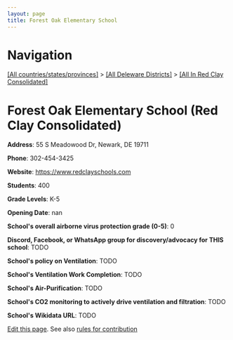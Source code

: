 ```yaml
---
layout: page
title: Forest Oak Elementary School
---
```

# Navigation

[[All countries/states/provinces]](../../..) > [[All Deleware Districts]](../..) > [[All In Red Clay Consolidated]](..)

# Forest Oak Elementary School (Red Clay Consolidated)

**Address**: 55 S Meadowood Dr, Newark, DE 19711

**Phone**: 302-454-3425

**Website**: <https://www.redclayschools.com>

**Students**: 400

**Grade Levels**: K-5

**Opening Date**: nan

**School's overall airborne virus protection grade (0-5)**: 0

**Discord, Facebook, or WhatsApp group for discovery/advocacy for THIS school**: TODO

**School's policy on Ventilation**: TODO

**School's Ventilation Work Completion**: TODO

**School's Air-Purification**: TODO

**School's CO2 monitoring to actively drive ventilation and filtration**: TODO

**School's Wikidata URL**: TODO


[Edit this page](https://github.com/ventilate-schools/DE/edit/main/./Red_Clay_Consolidated/Forest_Oak_Elementary_School.md). See also [rules for contribution](../../../contribution-rules/)